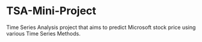 # TSA-Mini-Project
Time Series Analysis project that aims to predict Microsoft stock price using various Time Series Methods.
